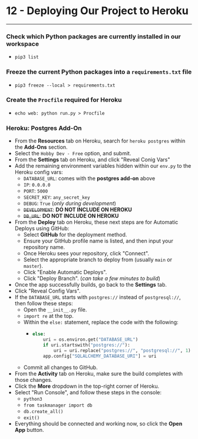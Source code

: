 # 12 - Deploying Our Project to Heroku

---

### Check which Python packages are currently installed in our workspace
- `pip3 list`

### Freeze the current Python packages into a `requirements.txt` file
- `pip3 freeze --local > requirements.txt`

### Create the `Procfile` required for Heroku
- `echo web: python run.py > Procfile`

### Heroku: Postgres Add-On
- From the **Resources** tab on Heroku, search for `heroku postgres` within the **Add-Ons** section.
- Select the `Hobby Dev - Free` option, and submit.
- From the **Settings** tab on Heroku, and click "Reveal Conig Vars"
- Add the remaining environment variables hidden within our `env.py` to the Heroku config vars:
    - `DATABASE_URL`: comes with the **postgres add-on** above
    - `IP`: `0.0.0.0`
    - `PORT`: `5000`
    - `SECRET_KEY`: `any_secret_key`
    - `DEBUG`: `True` (*only during development*)
    - ~~`DEVELOPMENT`~~: **DO NOT INCLUDE ON HEROKU**
    - ~~`DB_URL`~~: **DO NOT INCLUDE ON HEROKU**
- From the **Deploy** tab on Heroku, these next steps are for Automatic Deploys using GitHub:
    - Select **GitHub** for the deployment method.
    - Ensure your GitHub profile name is listed, and then input your repository name.
    - Once Heroku sees your repository, click "Connect".
    - Select the appropriate branch to deploy from (usually `main` or `master`).
    - Click "Enable Automatic Deploys".
    - Click "Deploy Branch". (*can take a few minutes to build*)
- Once the app successfully builds, go back to the **Settings** tab.
- Click "Reveal Config Vars".
- If the `DATABASE_URL` starts with `postgres://` instead of `postgresql://`, then follow these steps:
    - Open the `__init__.py` file.
    - `import re` at the top.
    - Within the `else:` statement, replace the code with the following:
        - ```python
          else:
              uri = os.environ.get("DATABASE_URL")
              if uri.startswith("postgres://"):
                  uri = uri.replace("postgres://", "postgresql://", 1)
              app.config["SQLALCHEMY_DATABASE_URI"] = uri
          ```
    - Commit all changes to GitHub.
- From the **Activity** tab on Heroku, make sure the build completes with those changes.
- Click the **More** dropdown in the top-right corner of Heroku.
- Select "Run Console", and follow these steps in the console:
    - `python3`
    - `from taskmanager import db`
    - `db.create_all()`
    - `exit()`
- Everything should be connected and working now, so click the **Open App** button.